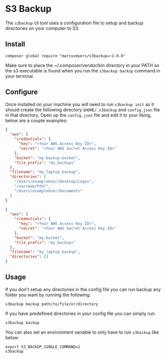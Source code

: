 # S3 Backup

The `s3backup` cli tool uses a configuration file to setup and backup directories on your computer to S3.

## Install
`composer global require "marcusmyers/s3backup=~2.0.0"`

Make sure to place the ~/.composer/vendor/bin directory in your PATH so the s3 executable is found when you run the `s3backup backup` command in your terminal.

## Configure

Once installed on your machine you will need to run `s3backup init` as it should create the following directory `$HOME/.s3backup` and `config.json` file in that directory. Open up the `config.json` file and edit it to your liking, below are a couple examples:

```json
{
  "aws": {
    "credentials": {
      "key": "<Your AWS Access Key ID>",
      "secret": "<Your AWS Secret Access Key ID>"
    },
    "bucket": "my-backup-bucket",
    "file_prefix": "my_backups"
  },
  "filename": "my_laptop_backup",
  "directories": [
    "/Users/exampleUser/Desktop/Logos",
    "/var/www/html",
    "/Users/exampleUser/Documents"
  ]
}
```

```json
{
  "aws": {
    "credentials": {
      "key": "<Your AWS Access Key ID>",
      "secret": "<Your AWS Secret Access Key ID>"
    },
    "bucket": "my-bucket",
    "file_prefix": "my_backups"
  },
  "filename": "my_laptop_backup",
  "directories": []
}
```

## Usage

If you don't setup any directories in the config file you can run backup
any folder you want by running the following:

```
s3backup backup path/to/file/or/directory
```

If you have predefined directories in your config file you can simply
run:

```
s3backup backup
```

You can also set an environment variable to only have to run `s3backup`
like below:

```
export S3_BACKUP_SINGLE_COMMAND=1
s3backup
```
